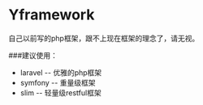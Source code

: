 Yframework
==========

自己以前写的php框架，跟不上现在框架的理念了，请无视。



###建议使用：
* laravel 	-- 优雅的php框架
* symfony	-- 重量级框架
* slim		-- 轻量级restful框架
